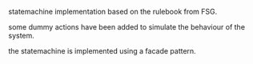 statemachine implementation based on the rulebook from FSG.

some dummy actions have been added to simulate the behaviour of the system.

the statemachine is implemented using a facade pattern.


